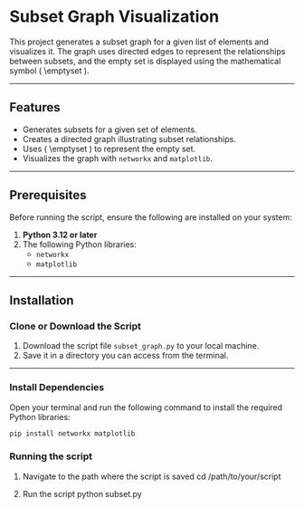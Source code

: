 # Subset Graph Visualization

This project generates a subset graph for a given list of elements and visualizes it. The graph uses directed edges to represent the relationships between subsets, and the empty set is displayed using the mathematical symbol \( \emptyset \).

---

## Features

- Generates subsets for a given set of elements.
- Creates a directed graph illustrating subset relationships.
- Uses \( \emptyset \) to represent the empty set.
- Visualizes the graph with `networkx` and `matplotlib`.

---

## Prerequisites

Before running the script, ensure the following are installed on your system:

1. **Python 3.12 or later**
2. The following Python libraries:
   - `networkx`
   - `matplotlib`

---

## Installation

### Clone or Download the Script

1. Download the script file `subset_graph.py` to your local machine.
2. Save it in a directory you can access from the terminal.

---

### Install Dependencies

Open your terminal and run the following command to install the required Python libraries:

```bash
pip install networkx matplotlib
```

### Running the script
1. Navigate to the path where the script is saved
cd /path/to/your/script

2. Run the script
python subset.py


